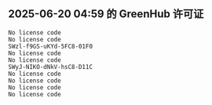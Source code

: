 ## 2025-06-20 04:59 的 GreenHub 许可证
```
No license code
No license code
SWzl-f9GS-uKYd-5FC8-01F0
No license code
No license code
SWyJ-NIKO-dNkV-hsC8-D11C
No license code
No license code
No license code
No license code
```
